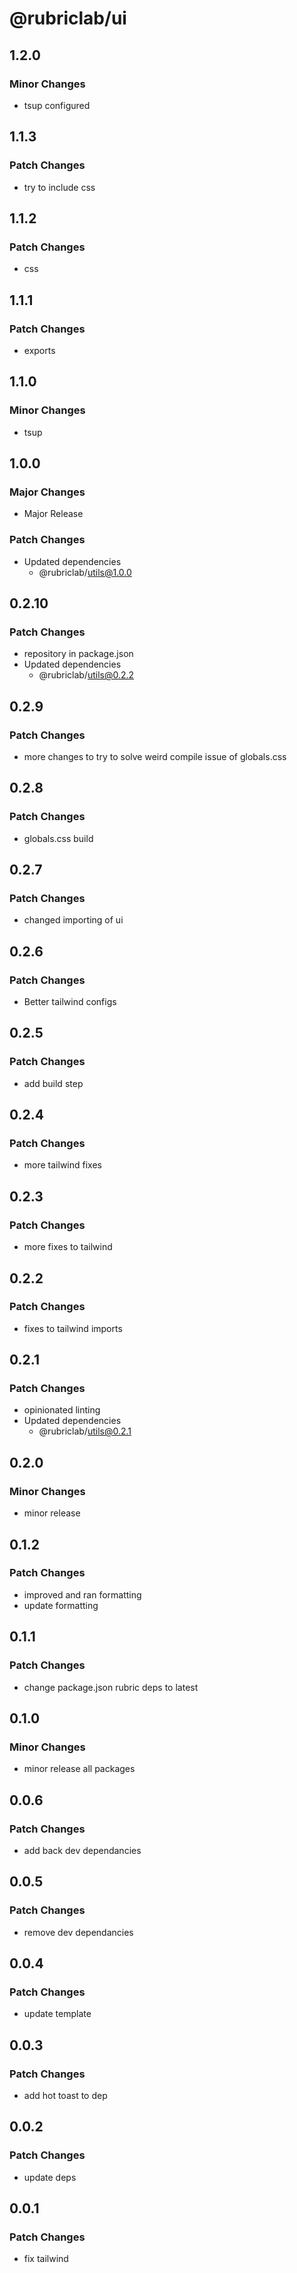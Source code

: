 # @rubriclab/ui

## 1.2.0

### Minor Changes

- tsup configured

## 1.1.3

### Patch Changes

- try to include css

## 1.1.2

### Patch Changes

- css

## 1.1.1

### Patch Changes

- exports

## 1.1.0

### Minor Changes

- tsup

## 1.0.0

### Major Changes

- Major Release

### Patch Changes

- Updated dependencies
  - @rubriclab/utils@1.0.0

## 0.2.10

### Patch Changes

- repository in package.json
- Updated dependencies
  - @rubriclab/utils@0.2.2

## 0.2.9

### Patch Changes

- more changes to try to solve weird compile issue of globals.css

## 0.2.8

### Patch Changes

- globals.css build

## 0.2.7

### Patch Changes

- changed importing of ui

## 0.2.6

### Patch Changes

- Better tailwind configs

## 0.2.5

### Patch Changes

- add build step

## 0.2.4

### Patch Changes

- more tailwind fixes

## 0.2.3

### Patch Changes

- more fixes to tailwind

## 0.2.2

### Patch Changes

- fixes to tailwind imports

## 0.2.1

### Patch Changes

- opinionated linting
- Updated dependencies
  - @rubriclab/utils@0.2.1

## 0.2.0

### Minor Changes

- minor release

## 0.1.2

### Patch Changes

- improved and ran formatting
- update formatting

## 0.1.1

### Patch Changes

- change package.json rubric deps to latest

## 0.1.0

### Minor Changes

- minor release all packages

## 0.0.6

### Patch Changes

- add back dev dependancies

## 0.0.5

### Patch Changes

- remove dev dependancies

## 0.0.4

### Patch Changes

- update template

## 0.0.3

### Patch Changes

- add hot toast to dep

## 0.0.2

### Patch Changes

- update deps

## 0.0.1

### Patch Changes

- fix tailwind
